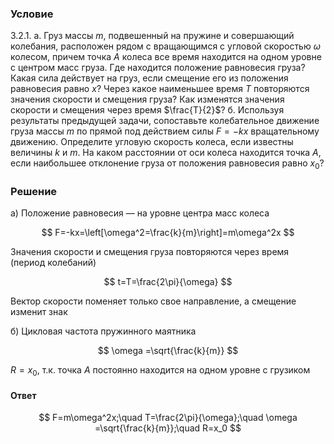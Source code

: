 ###  Условие

$3.2.1.$ а. Груз массы $m$, подвешенный на пружине и совершающий колебания, расположен рядом с вращающимся с угловой скоростью $\omega$ колесом, причем точка $A$ колеса все время находится на одном уровне с центром масс груза. Где находится положение равновесия груза? Какая сила действует на груз, если смещение его из положения равновесия равно $x$? Через какое наименьшее время $T$ повторяются значения скорости и смещения груза? Как изменятся значения скорости и смещения через время $\frac{T}{2}$? б. Используя результаты предыдущей задачи, сопоставьте колебательное движение груза массы $m$ по прямой под действием силы $F = −kx$ вращательному движению. Определите угловую скорость колеса, если известны величины $k$ и $m$. На каком расстоянии от оси колеса находится точка $A$, если наибольшее отклонение груза от положения равновесия равно $x_0$?

### Решение

а) Положение равновесия — на уровне центра масс колеса

$$
F=-kx=\left[\omega^2=\frac{k}{m}\right]=m\omega^2x
$$

Значения скорости и смещения груза повторяются через время (период колебаний)

$$
t=T=\frac{2\pi}{\omega}
$$

Вектор скорости поменяет только свое направление, а смещение изменит знак

б) Цикловая частота пружинного маятника

$$
\omega =\sqrt{\frac{k}{m}}
$$

$R=x_0$, т.к. точка $A$ постоянно находится на одном уровне с грузиком

#### Ответ

$$
F=m\omega^2x;\quad T=\frac{2\pi}{\omega};\quad \omega =\sqrt{\frac{k}{m}};\quad R=x_0
$$